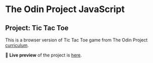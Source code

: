 # The Odin Project JavaScript
## Project: Tic Tac Toe
  This is a browser version of Tic Tac Toe game from The Odin Project [curriculum](https://www.theodinproject.com/paths/full-stack-javascript/courses/javascript/lessons/tic-tac-toe).

🔗 **Live preview** of the project is [here](https://mooniidev.github.io/tic-tac-toe-game/).

